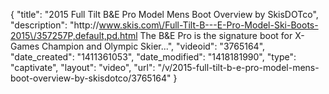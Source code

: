 {
    "title": "2015 Full Tilt B&E Pro Model Mens Boot Overview by SkisDOTco",
    "description": "http:\/\/www.skis.com\/Full-Tilt-B---E-Pro-Model-Ski-Boots-2015\/357257P,default,pd.html The B&E Pro is the signature boot for X-Games Champion and Olympic Skier...",
    "videoid": "3765164",
    "date_created": "1411361053",
    "date_modified": "1418181990",
    "type": "captivate",
    "layout": "video",
    "url": "\/v\/2015-full-tilt-b-e-pro-model-mens-boot-overview-by-skisdotco\/3765164"
}